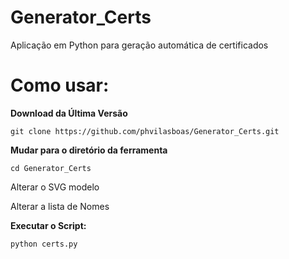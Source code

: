 # Generator_Certs
Aplicação em Python para geração automática de certificados
# Como usar:
**Download da Última Versão**
```
git clone https://github.com/phvilasboas/Generator_Certs.git 
```
**Mudar para o diretório da ferramenta**
```
cd Generator_Certs 
```
Alterar o SVG modelo

Alterar a lista de Nomes

**Executar o Script:**
```
python certs.py
```
